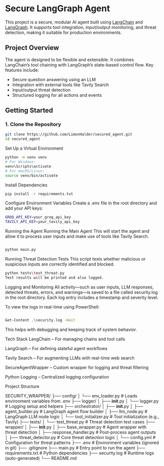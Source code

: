 # Secure LangGraph Agent

This project is a secure, modular AI agent built using [LangChain](https://github.com/langchain-ai/langchain) and [LangGraph](https://github.com/langchain-ai/langgraph). It supports tool integration, input/output monitoring, and threat detection, making it suitable for production environments.

## Project Overview

The agent is designed to be flexible and extensible. It combines LangChain’s tool chaining with LangGraph’s state-based control flow. Key features include:

- Secure question answering using an LLM  
- Integration with external tools like Tavily Search  
- Input/output threat detection  
- Structured logging for all actions and events

## Getting Started

### 1. Clone the Repository

```bash
git clone https://github.com/LimonHalder/secured_agent.git
cd secured_agent
```

Set Up a Virtual Environment
```bash
python -m venv venv
# For Windows:
venv\Scripts\activate
# For macOS/Linux:
source venv/bin/activate
```

Install Dependencies

```bash
pip install -r requirements.txt
```

Configure Environment Variables
Create a .env file in the root directory and add your API keys:
```bash
GROQ_API_KEY=your_groq_api_key
TAVILY_API_KEY=your_tavily_api_key
```

Running the Agent
Running the Main Agent
This will start the agent and allow it to process user inputs and make use of tools like Tavily Search.

```bash

python main.py
```

Running Threat Detection Tests
This script tests whether malicious or suspicious inputs are correctly identified and blocked.

```bash
python tests\test_threat.py
Test results will be printed and also logged.
```

Logging and Monitoring
All activity—such as user inputs, LLM responses, detected threats, errors, and warnings—is saved to a file called security.log in the root directory. Each log entry includes a timestamp and severity level.

To view the logs in real-time using PowerShell:

```bash

Get-Content .\security.log -Wait
```
This helps with debugging and keeping track of system behavior.

Tech Stack
LangChain – For managing chains and tool calls

LangGraph – For defining stateful agent workflows

Tavily Search – For augmenting LLMs with real-time web search

SecureAgentWrapper – Custom wrapper for logging and threat filtering

Python Logging – Centralized logging configuration

Project Structure

SECURITY_WRAPPER/
├── config/
│   └── env_loader.py               # Loads environment variables from .env
├── logger/
│   ├── __init__.py
│   └── logger.py                   # Logging setup and helpers
├── orchestrator/
│   ├── __init__.py
│   ├── agent_builder.py           # LangGraph agent flow builder
│   ├── llm_node.py                # LangGraph LLM node logic
│   └── tool_initializer.py        # Tool initialization (e.g., Tavily)
├── tests/
│   └── test_threat.py             # Threat detection test cases
├── wrapper/
│   ├── __init__.py
│   ├── base_wrapper.py            # Agent wrapper with threat detection
│   ├── response_handler.py        # Post-process agent outputs
│   ├── threat_detector.py         # Core threat detection logic
│   └── config.yml                 # Configuration for threat patterns
├── .env                           # Environment variables (ignored in git)
├── .gitignore
├── main.py                        # Entry point to run the agent
├── requirements.txt               # Python dependencies
├── security.log                   # Runtime logs (auto-generated)
└── README.md
